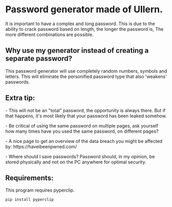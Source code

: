 # Password generator made of Ullern.
 It is important to have a complex and long password. This is due to the ability to crack password based on length, the longer the password is,
 The more different combinations are possible.
 
## Why use my generator instead of creating a separate password?

<p>This password generator will use completely random numbers, symbols and letters. This will eliminate the personified password type that also 'weakens' passwords. </ P>

## Extra tip:

<p> - This will not be an "total" password, the opportunity is always there. But if that happens, it's most likely that your password has been leaked somehow. </p>
<p> - Be critical of using the same password on multiple pages, ask yourself how many times have you used the same password, on different pages? </p>
<p> - A nice page to get an overview of the data breach you might be affected by: https://haveibeenpwned.com/ </p>
<p> - Where should I save passwords? Password should, in my opinion, be stored physically and not on the PC anywhere for optimal security. </p>

## Requirements:

This program requires pyperclip.

```
pip install pyperclip
```
